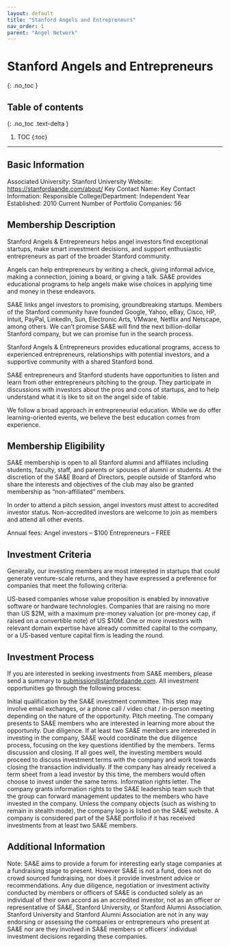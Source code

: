 ```yaml
---
layout: default
title: "Stanford Angels and Entrepreneurs"
nav_order: 1
parent: "Angel Network"
---
```


# Stanford Angels and Entrepreneurs
{: .no_toc }

## Table of contents
{: .no_toc .text-delta }

1. TOC
{:toc}

---

## Basic Information

Associated University: Stanford University
Website: https://stanfordaande.com/about/
Key Contact Name:
Key Contact Information:
Responsible College/Department: Independent
Year Established: 2010
Current Number of Portfolio Companies: 56

## Membership Description

Stanford Angels & Entrepreneurs helps angel investors find exceptional startups, make 
smart investment decisions, and support enthusiastic entrepreneurs as part of the broader 
Stanford community.

Angels can help entrepreneurs by writing a check, giving informal advice, making a 
connection, joining a board, or giving a talk. SA&E provides educational programs to help 
angels make wise choices in applying time and money in these endeavors.

SA&E links angel investors to promising, groundbreaking startups. Members of the Stanford 
community have founded Google, Yahoo, eBay, Cisco, HP, Intuit, PayPal, LinkedIn, Sun, 
Electronic Arts, VMware, Netflix and Netscape, among others. We can’t promise SA&E will 
find the next billion-dollar Stanford company, but we can promise fun in the search 
process.

Stanford Angels & Entrepreneurs provides educational programs, access to experienced 
entrepreneurs, relationships with potential investors, and a supportive community with a 
shared Stanford bond.

SA&E entrepreneurs and Stanford students have opportunities to listen and learn from 
other entrepreneurs pitching to the group. They participate in discussions with investors 
about the pros and cons of startups, and to help understand what it is like to sit on the 
angel side of table.

We follow a broad approach in entrepreneurial education. While we do offer 
learning-oriented events, we believe the best education comes from experience.

## Membership Eligibility

SA&E membership is open to all Stanford alumni and affiliates including students, faculty, 
staff, and parents or spouses of alumni or students. At the discretion of the SA&E Board 
of Directors, people outside of Stanford who share the interests and objectives of the 
club may also be granted membership as “non-affiliated” members.

In order to attend a pitch session, angel investors must attest to accredited investor 
status. Non-accredited investors are welcome to join as members and attend all other 
events.

Annual fees:
Angel investors – $100
Entrepreneurs – FREE

## Investment Criteria

Generally, our investing members are most interested in startups that could generate 
venture-scale returns, and they have expressed a preference for companies that meet the 
following criteria:

US-based companies whose value proposition is enabled by innovative software or hardware 
technologies.
Companies that are raising no more than US $2M, with a maximum pre-money valuation (or 
pre-money cap, if raised on a convertible note) of US $10M.
One or more investors with relevant domain expertise have already committed capital to 
the company, or a US-based venture capital firm is leading the round.

## Investment Process

If you are interested in seeking investments from SA&E members, please send a summary to 
submission@stanfordaande.com. All investment opportunities go through the following 
process:

Initial qualification by the SA&E investment committee. This step may involve email 
exchanges, or a phone call / video chat / in-person meeting depending on the nature of 
the opportunity.
Pitch meeting. The company presents to SA&E members who are interested in learning more 
about the opportunity.
Due diligence. If at least two SA&E members are interested in investing in the company, 
SA&E would coordinate the due diligence process, focusing on the key questions identified
by the members.
Terms discussion and closing. If all goes well, the investing members would proceed to 
discuss investment terms with the company and work towards closing the transaction 
individually. If the company has already received a term sheet from a lead investor by 
this time, the members would often choose to invest under the same terms.
Information rights letter. The company grants information rights to the SA&E leadership 
team such that the group can forward management updates to the members who have invested 
in the company.
Unless the company objects (such as wishing to remain in stealth mode), the company logo 
is listed on the SA&E website. A company is considered part of the SA&E portfolio if it 
has received investments from at least two SA&E members.

## Additional Information

Note: SA&E aims to provide a forum for interesting early stage companies at a fundraising 
stage to present. However SA&E is not a fund, does not do crowd sourced fundraising, nor 
does it provide investment advice or recommendations.  Any due diligence, negotiation or 
investment activity conducted by members or officers of SA&E is conducted solely as an 
individual of their own accord as an accredited investor, not as an officer or 
representative of SA&E, Stanford University, or Stanford Alumni Association. Stanford 
University and Stanford Alumni Association are not in any way endorsing or assessing the 
companies or entrepreneurs who present at SA&E nor are they involved in SA&E members or 
officers’ individual investment decisions regarding these companies.
